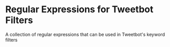 Regular Expressions for Tweetbot Filters 
==========================

A collection of regular expressions that can be used in Tweetbot's keyword filters

